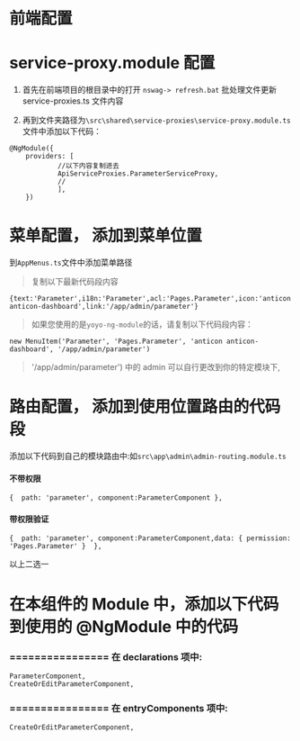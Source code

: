

# 前端配置
# service-proxy.module 配置

1. 首先在前端项目的根目录中的打开 `nswag-> refresh.bat` 批处理文件更新 service-proxies.ts 文件内容

2. 再到文件夹路径为`\src\shared\service-proxies\service-proxy.module.ts` 文件中添加以下代码：

```
@NgModule({
	providers: [
			//以下内容复制进去
			ApiServiceProxies.ParameterServiceProxy,
			//
			],
	})

```

# 菜单配置， 添加到菜单位置
到`AppMenus.ts`文件中添加菜单路径

> 复制以下最新代码段内容

```
{text:'Parameter',i18n:'Parameter',acl:'Pages.Parameter',icon:'anticon anticon-dashboard',link:'/app/admin/parameter'}
```


> 如果您使用的是`yoyo-ng-module`的话，请复制以下代码段内容：
```
new MenuItem('Parameter', 'Pages.Parameter', 'anticon anticon-dashboard', '/app/admin/parameter')
```

> '/app/admin/parameter') 中的 admin 可以自行更改到你的特定模块下,

# 路由配置， 添加到使用位置路由的代码段


添加以下代码到自己的模块路由中:如`src\app\admin\admin-routing.module.ts`


#### 不带权限
```
{  path: 'parameter', component:ParameterComponent },
```

#### 带权限验证

```
{  path: 'parameter', component:ParameterComponent,data: { permission: 'Pages.Parameter' }  },

```

以上二选一
 
 



# 在本组件的 Module 中，添加以下代码到使用的 @NgModule 中的代码
### ================ 在 declarations 项中:

```
ParameterComponent,
CreateOrEditParameterComponent,

```

### ================ 在 entryComponents 项中:

```
CreateOrEditParameterComponent,
```